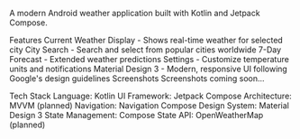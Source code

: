 A modern Android weather application built with Kotlin and Jetpack Compose.

Features
Current Weather Display - Shows real-time weather for selected city
City Search - Search and select from popular cities worldwide
7-Day Forecast - Extended weather predictions
Settings - Customize temperature units and notifications
Material Design 3 - Modern, responsive UI following Google's design guidelines
Screenshots
Screenshots coming soon...

Tech Stack
Language: Kotlin
UI Framework: Jetpack Compose
Architecture: MVVM (planned)
Navigation: Navigation Compose
Design System: Material Design 3
State Management: Compose State
API: OpenWeatherMap (planned)
